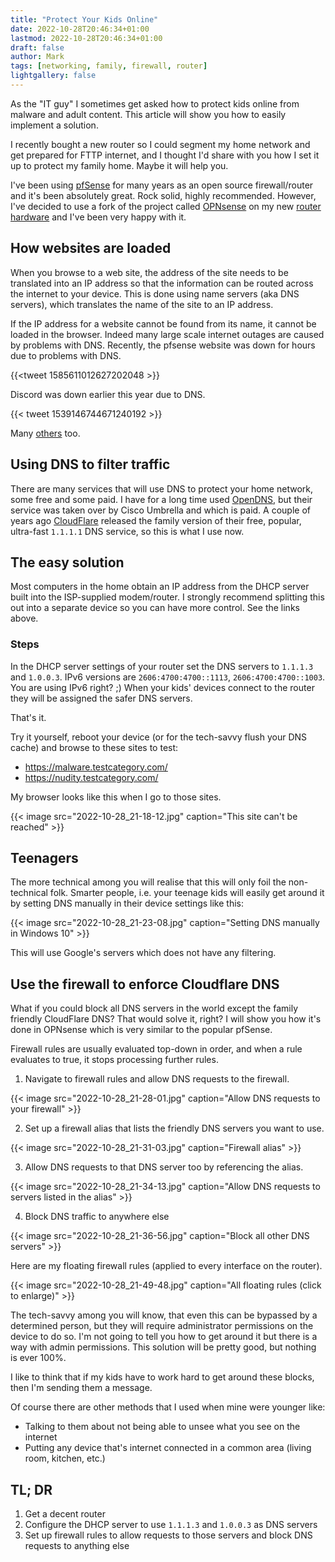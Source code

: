 ```yaml
---
title: "Protect Your Kids Online"
date: 2022-10-28T20:46:34+01:00
lastmod: 2022-10-28T20:46:34+01:00
draft: false
author: Mark
tags: [networking, family, firewall, router]
lightgallery: false
---
```

As the "IT guy" I sometimes get asked how to protect kids online from malware and adult content. This article will show you how to easily implement a solution.

I recently bought a new router so I could segment my home network and get prepared for FTTP internet, and I thought I'd share with you how I set it up to protect my family home. Maybe it will help you.

I've been using [pfSense](https://www.pfsense.org/) for many years as an open source firewall/router and it's been absolutely great. Rock solid, highly recommended. However, I've decided to use a fork of the project called [OPNsense](https://opnsense.org/) on my new [router hardware](https://eu.protectli.com/vault-6-port/) and I've been very happy with it.

## How websites are loaded

When you browse to a web site, the address of the site needs to be translated into an IP address so that the information can be routed across the internet to your device. This is done using name servers (aka DNS servers), which translates the name of the site to an IP address.

If the IP address for a website cannot be found from its name, it cannot be loaded in the browser. Indeed many large scale internet outages are caused by problems with DNS. Recently, the pfsense website was down for hours due to problems with DNS.

{{<tweet 1585611012627202048 >}}

Discord was down earlier this year due to DNS.

{{< tweet 1539146744671240192 >}}

Many [others](https://techcrunch.com/2021/07/22/a-dns-outage-just-took-down-a-good-chunk-of-the-internet/) too.

## Using DNS to filter traffic

There are many services that will use DNS to protect your home network, some free and some paid. I have for a long time used [OpenDNS](https://www.opendns.com/home-internet-security/), but their service was taken over by Cisco Umbrella and which is paid. A couple of years ago [CloudFlare](https://www.cloudflare.com/) released the family version of their free, popular, ultra-fast `1.1.1.1` DNS service, so this is what I use now.

## The easy solution

Most computers in the home obtain an  IP address from the DHCP server built into the ISP-supplied modem/router. I strongly recommend splitting this out into a separate device so you can have more control. See the links above.

### Steps

In the DHCP server settings of your router set the DNS servers to `1.1.1.3` and `1.0.0.3`. IPv6 versions are `2606:4700:4700::1113`, `2606:4700:4700::1003`. You are using IPv6 right? ;) When your kids' devices connect to the router they will be assigned the safer DNS servers.

That's it. 

Try it yourself, reboot your device (or for the tech-savvy flush your DNS cache) and browse to these sites to test:

* https://malware.testcategory.com/ 
* https://nudity.testcategory.com/

My browser looks like this when I go to those sites.

{{< image src="2022-10-28_21-18-12.jpg" caption="This site can't be reached" >}}

## Teenagers

The more technical among you will realise that this will only foil the non-technical folk. Smarter people, i.e. your teenage kids will easily get around it by setting DNS manually in their device settings like this:

{{< image src="2022-10-28_21-23-08.jpg" caption="Setting DNS manually in Windows 10" >}}

This will use Google's servers which does not have any filtering.

## Use the firewall to enforce Cloudflare DNS

What if you could block all DNS servers in the world except the family friendly CloudFlare DNS? That would solve it, right? I will show you how it's done in OPNsense which is very similar to the popular pfSense.

Firewall rules are usually evaluated top-down in order, and when a rule evaluates to true, it stops processing further rules.

1. Navigate to firewall rules and allow DNS requests to the firewall.

{{< image src="2022-10-28_21-28-01.jpg" caption="Allow DNS requests to your firewall" >}}

2. Set up a firewall alias that lists the friendly DNS servers you want to use.

{{< image src="2022-10-28_21-31-03.jpg" caption="Firewall alias" >}}

3. Allow DNS requests to that DNS server too by referencing the alias.

{{< image src="2022-10-28_21-34-13.jpg" caption="Allow DNS requests to servers listed in the alias" >}}

4. Block DNS traffic to anywhere else

{{< image src="2022-10-28_21-36-56.jpg" caption="Block all other DNS servers" >}}

Here are my floating firewall rules (applied to every interface on the router).

{{< image src="2022-10-28_21-49-48.jpg" caption="All floating rules (click to enlarge)" >}}

The tech-savvy among you will know, that even this can be bypassed by a determined person, but they will require administrator permissions on the device to do so. I'm not going to tell you how to get around it but there is a way with admin permissions. This solution will be pretty good, but nothing is ever 100%.

I like to think that if my kids have to work hard to get around these blocks, then I'm sending them a message.

Of course there are other methods that I used when mine were younger like:

* Talking to them about not being able to unsee what you see on the internet
* Putting any device that's internet connected in a common area (living room, kitchen, etc.)

## TL; DR

1. Get a decent router
1. Configure the DHCP server to use `1.1.1.3` and `1.0.0.3` as DNS servers
1. Set up firewall rules to allow requests to those servers and block DNS requests to anything else